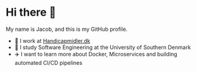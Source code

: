 # Hi there 👋

My name is Jacob, and this is my GitHub profile. 

- 💼 I work at [Handicapmidler.dk](Handicapmidler.dk "Handicapmidler.dk - Mobility Aids")
- 🌱 I study Software Engineering at the University of Southern Denmark
- ✈️ I want to learn more about Docker, Microservices and building automated CI/CD pipelines
